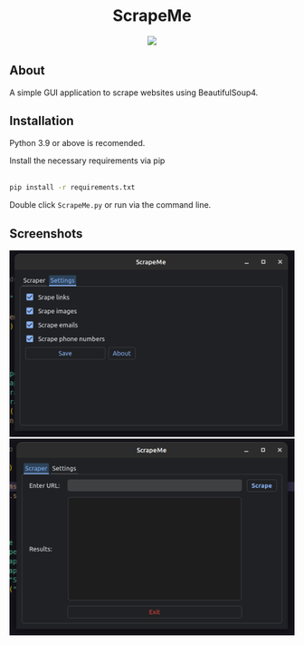 
<h1  align="center">ScrapeMe</h1>

<p  align="center">
<img  src="https://img.shields.io/badge/made%20with-python-red?style=for-the-badge&logo=python"/>
</p>

## About

A simple GUI application to scrape websites using BeautifulSoup4.

## Installation

Python 3.9 or above is recomended.

Install the necessary requirements via pip

```bash

pip install -r requirements.txt

```

Double click `ScrapeMe.py` or run via the command line.

## Screenshots

![Settings](screenshots/2022-09-19_22-37_1.png)
![Main tab](screenshots/2022-09-19_22-38.png)
